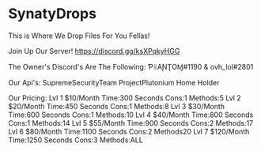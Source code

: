 # SynatyDrops
This is Where We Drop Files For You Fellas!

Join Up Our Server!
https://discord.gg/ksXPqkyHGG

The Owner's Discord's Are The Following:
ƤᚺАƝƮОⱮ#1190 & ovh_lol#2801

Our Api's:
SupremeSecurityTeam
ProjectPlutonium
Home Holder

Our Pricing:
Lvl 1 $10/Month Time:300 Seconds Cons:1 Methods:5
Lvl 2 $20/Month Time:450 Seconds Cons:1 Methods:8
Lvl 3 $30/Month Time:600 Seconds Cons:1 Methods:10
Lvl 4 $40/Month Time:800 Seconds Cons:1 Methods:14
Lvl 5 $55/Month Time:900 Seconds Cons:2 Methods:17
Lvl 6 $80/Month Time:1100 Seconds Cons:2 Methods20
Lvl 7 $120/Month Time:1250 Seconds Cons:3 Methods:ALL
